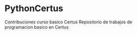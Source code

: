 # PythonCertus
Contribuciones curso basico Certus
Repositorio de trabajos de programacion basico en Certus
